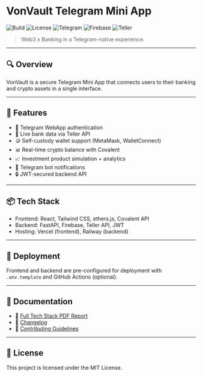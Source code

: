 # VonVault Telegram Mini App

![Build](https://img.shields.io/badge/build-passing-brightgreen)
![License](https://img.shields.io/badge/license-MIT-blue)
![Telegram](https://img.shields.io/badge/Telegram-Bot-blueviolet)
![Firebase](https://img.shields.io/badge/Backend-Firebase-yellow)
![Teller](https://img.shields.io/badge/Banking-Teller_API-lightgrey)

> Web3 x Banking in a Telegram-native experience.

---

## 🔍 Overview

VonVault is a secure Telegram Mini App that connects users to their banking and crypto assets in a single interface.

---

## 🧩 Features

- 🔐 Telegram WebApp authentication
- 🏦 Live bank data via Teller API
- 🪙 Self-custody wallet support (MetaMask, WalletConnect)
- 📊 Real-time crypto balance with Covalent
- 📈 Investment product simulation + analytics
- 🔔 Telegram bot notifications
- 🔒 JWT-secured backend API

---

## 📦 Tech Stack

- Frontend: React, Tailwind CSS, ethers.js, Covalent API
- Backend: FastAPI, Firebase, Teller API, JWT
- Hosting: Vercel (frontend), Railway (backend)

---

## 🚀 Deployment

Frontend and backend are pre-configured for deployment with `.env.template` and GitHub Actions (optional).

---

## 📄 Documentation

- 📘 [Full Tech Stack PDF Report](./VonVault_Telegram_MiniApp_TechStack.pdf)
- 📝 [Changelog](./CHANGELOG.md)
- 🤝 [Contributing Guidelines](./CONTRIBUTING.md)

---

## 🧠 License

This project is licensed under the MIT License.
